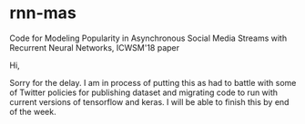 # rnn-mas
Code for Modeling Popularity in Asynchronous Social Media Streams with Recurrent Neural Networks, ICWSM'18 paper

Hi,

Sorry for the delay. I am in process of putting this as had to battle with some of Twitter policies for publishing dataset and migrating code to run with current versions of tensorflow and keras. I will be able to finish this by end of the week.
